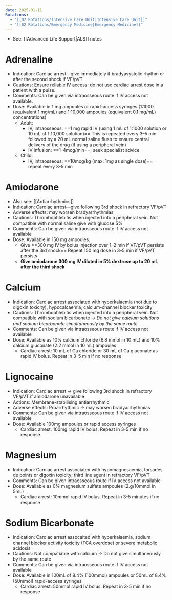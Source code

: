 ```yaml
---
date: 2025-01-11
Rotations:
  - "[[02 Rotations/Intensive Care Unit|Intensive Care Unit]]"
  - "[[02 Rotations/Emergency Medicine|Emergency Medicine]]"
---
```

- See: [[Advanced Life Support|ALS]] notes
# Adrenaline
- Indication: Cardiac arrest—give immediately if bradyasystolic rhythm or after the second shock if VF/pVT
- Cautions: Ensure reliable IV access; do not use cardiac arrest dose in a patient with a pulse.
- Comments: Can be given via intraosseous route if IV access not available.
- Dose: Available in 1 mg ampoules or rapid-access syringes (1:1000 (equivalent 1 mg/mL) and 1:10,000 ampoules (equivalent 0.1 mg/mL) concentrations)
	- Adult: 
		- IV, intraosseous: ==1 mg rapid IV (using 1 mL of 1:1000 solution or 10 mL of 1:10,000 solution)== This is repeated every 3–5 min followed by a 20 mL normal saline flush to ensure central delivery of the drug (if using a peripheral vein)
		- IV infusion: ==1-4mcg/min==; seek specialist advice
	- Child:
		- IV, intraosseous: ==10mcg/kg (max: 1mg as single dose)== repeat every 3-5 min
# Amiodarone
- Also see: [[Antiarrhythmics]]
- Indication: Cardiac arrest—give following 3rd shock in refractory VF/pVT
- Adverse effects: may worsen bradyarrhythmias
- Cautions: Thrombophlebitis when injected into a peripheral vein. Not compatible with normal saline give with glucose 5%
- Comments: Can be given via intraosseous route if IV access not available
- Dose: Available in 150 mg ampoules. 
	- Give ==300 mg IV by bolus injection over 1–2 min if VF/pVT persists after the 3rd shock== Repeat 150 mg dose in 3–5 min if VF/pVT persists
	- **Give amiodarone 300 mg IV diluted in 5% dextrose up to 20 mL after the third shock**
# Calcium
- Indication: Cardiac arrest associated with hyperkalaemia (not due to digoxin toxicity), hypocalcaemia, calcium-channel blocker toxicity
- Cautions: Thrombophlebitis when injected into a peripheral vein. Not compatible with sodium bicarbonate → *Do not give calcium solutions and sodium bicarbonate simultaneously by the same route*
- Comments: Can be given via intraosseous route if IV access not available
- Dose: Available as 10% calcium chloride (6.8 mmol in 10 mL) and 10% calcium gluconate (2.2 mmol in 10 mL) ampoules
	- Cardiac arrest: 10 mL of Ca chloride or 30 mL of Ca gluconate as rapid IV bolus. Repeat in 3–5 min if no response
# Lignocaine
- Indication: Cardiac arrest -> give following 3rd shock in refractory VF/pVT if amiodarone unavailable
- Actions: Membrane-stabilising antiarrhythmic
- Adverse effects: Proarrhythmic -> may worsen bradyarrhythmias
- Comments: Can be given via intraosseous route if IV access not available
- Dose: Available 100mg ampoules or rapid access syringes
	- Cardiac arrest: 100mg rapid IV bolus. Repeat in 3-5 min if no response
# Magnesium
- Indication: Cardiac arrest associated with hypomagnesaemia, torsades de points or digoxin toxicity; third line agent in refractory VF/pVT
- Comments: Can be given intraosseous route if IV access not available
- Dose: Available as 0% magnesium sulfate ampoules (2.g/10mmol in 5mL)
	- Cardiac arrest: 10mmol rapid IV bolus. Repeat in 3-5 minutes if no response
# Sodium Bicarbonate
- Indication: Cardiac arrest assocaited with hyperkalaemia, sodium channel blocker activity toxicity (TCA overdose) or severe metabolic acidosis
- Cautions: Not compatiable with calcium -> Do not give simultaneously by the same route
- Comments: Can be given via intraosseous route if IV access not available
- Dose: Available in 100mL of 8.4% (100mmol) ampoules or 50mL of 8.4% (50mmol) rapid-access syringes
	- Cardiac arrest: 50mmol rapid IV bolus. Repeat in 3-5 min if no response
